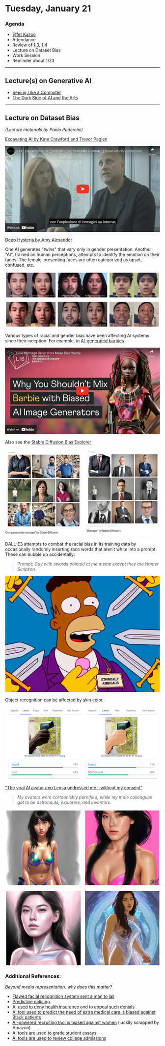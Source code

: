 # Tuesday, January 21

### Agenda

* [Effet Kazoo](https://www.youtube.com/watch?v=y9FKxMiiI6Y)
* Attendance
* Review of [1.3](https://github.com/golanlevin/60-120/tree/main/2025/assignments/generative_ai#13-exercise-text-to-image-synthesis-with-midjourney), [1.4](https://github.com/golanlevin/60-120/tree/main/2025/assignments/generative_ai#14-exercise-image-outpainting-with-runwayml)
* Lecture on Dataset Bias
* Work Session
* Reminder about 1/23

---

## Lecture(s) on Generative AI

* [Seeing Like a Computer](https://golancourses.net/60120/daily-notes/unit-1/machine-learning-art-ii/)
* [The Dark Side of AI and the Arts](https://golancourses.net/60120/daily-notes/unit-1/the-dark-side-of-ai-and-the-arts/)

---

## Lecture on Dataset Bias

*(Lecture materials by Paolo Pedercini)*

[Excavating AI by Kate Crawford and Trevor Paglen](https://www.youtube.com/watch?v=P4JpD1PWBDI)

![excavating.png](img/excavating.png)

[Deep Hysteria by Amy Alexander](https://amy-alexander.com/projects/deep-hysteria/)

One AI generates "twins" that vary only in gender presentation. Another "AI", trained on human perceptions, attempts to identify the emotion on their faces. The female-presenting faces are often categorized as upset, confused, etc. 

![alexander_amy.png](img/alexander_amy.png)

Various types of racial and gender bias have been affecting AI systems since their inception. For example, in [AI-generated barbies](https://www.youtube.com/watch?v=L2sQRrf1Cd8&t=105s)

[![barbie.png](img/barbie.png)](https://www.youtube.com/watch?v=L2sQRrf1Cd8&t=105s)

Also see the [Stable Diffusion Bias Explorer](https://huggingface.co/spaces/society-ethics/DiffusionBiasExplorer)

![stable-explorer.png](img/stable-explorer.png)

DALL-E3 attempts to combat the racial bias in its training data by occasionally randomly inserting race words that aren’t white into a prompt. These can bubble up accidentally: 

> Prompt: *Guy with swords pointed at me meme except they are Homer Simpson.*

![homer-simpson-ai.png](img/homer-simpson-ai.png)

Object recognition can be affected by skin color.

![googlevision.png](img/googlevision.png)


["The viral AI avatar app Lensa undressed me—without my consent"](https://www.technologyreview.com/2022/12/12/1064751/the-viral-ai-avatar-app-lensa-undressed-me-without-my-consent/)
> *My avatars were cartoonishly pornified, while my male colleagues got to be astronauts, explorers, and inventors*.

![heikkila.png](img/heikkila.png)

### Additional References: 

*Beyond media representation, why does this matter?*

* [Flawed facial recognition system sent a man to jail](https://www.wired.com/story/flawed-facial-recognition-system-sent-man-jail/?ref=dl-staging-website.ghost.io)
* [Predictive policing](https://www.technologyreview.com/2021/02/05/1017560/predictive-policing-racist-algorithmic-bias-data-crime-predpol/)
* [AI used to deny health insurance](https://www.cbsnews.com/news/unitedhealth-lawsuit-ai-deny-claims-medicare-advantage-health-insurance-denials/) and to [appeal such denials](https://qz.com/fight-health-insurance-denials-appeals-ai-1851733712)
* [AI tool used to predict the need of extra medical care is biased against Black patients](https://www.technologyreview.com/2019/10/25/132184/a-biased-medical-algorithm-favored-white-people-for-healthcare-programs/)
* [AI-powered recruiting tool is biased against women](https://www.reuters.com/article/us-amazon-com-jobs-automation-insight-idUSKCN1MK08G/) (luckily scrapped by Amazon)
* [AI tools are used to grade student essays](https://www.vice.com/en/article/flawed-algorithms-are-grading-millions-of-students-essays/)
* [AI tools are used to review college admissions](https://www.thenation.com/article/society/artificial-intelligence-chatgpt-college-applications/)